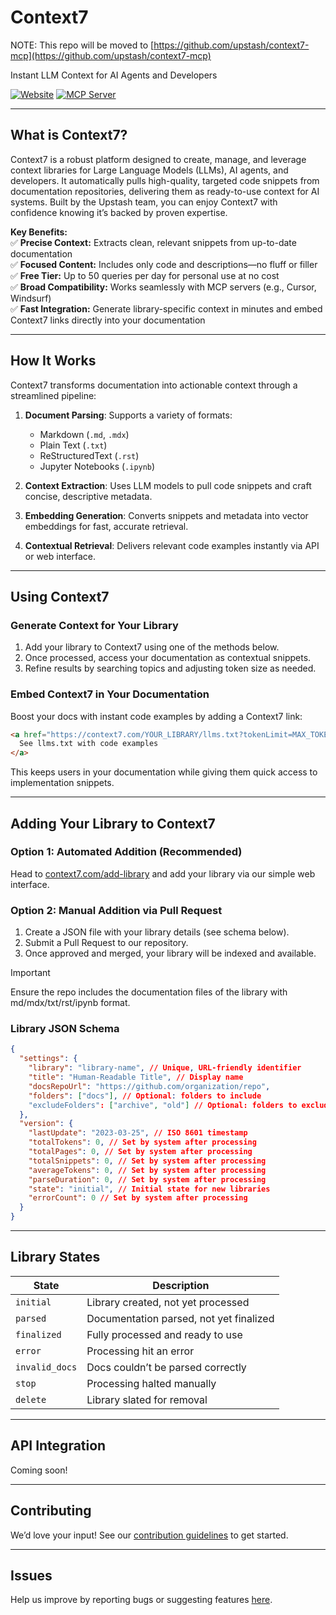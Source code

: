 # Context7

NOTE: This repo will be moved to [https://github.com/upstash/context7-mcp](https://github.com/upstash/context7-mcp)

Instant LLM Context for AI Agents and Developers

[![Website](https://img.shields.io/badge/Website-context7.com-blue)](https://context7.com) [![MCP Server](https://img.shields.io/badge/MCP_Server-context7--mcp-green)](https://github.com/upstash/context7-mcp)

---

## What is Context7?

Context7 is a robust platform designed to create, manage, and leverage context libraries for Large Language Models (LLMs), AI agents, and developers. It automatically pulls high-quality, targeted code snippets from documentation repositories, delivering them as ready-to-use context for AI systems. Built by the Upstash team, you can enjoy Context7 with confidence knowing it’s backed by proven expertise.

**Key Benefits:**  
✅ **Precise Context:** Extracts clean, relevant snippets from up-to-date documentation  
✅ **Focused Content:** Includes only code and descriptions—no fluff or filler  
✅ **Free Tier:** Up to 50 queries per day for personal use at no cost  
✅ **Broad Compatibility:** Works seamlessly with MCP servers (e.g., Cursor, Windsurf)  
✅ **Fast Integration:** Generate library-specific context in minutes and embed Context7 links directly into your documentation

---

## How It Works

Context7 transforms documentation into actionable context through a streamlined pipeline:

1. **Document Parsing**: Supports a variety of formats:

   - Markdown (`.md`, `.mdx`)
   - Plain Text (`.txt`)
   - ReStructuredText (`.rst`)
   - Jupyter Notebooks (`.ipynb`)

2. **Context Extraction**: Uses LLM models to pull code snippets and craft concise, descriptive metadata.

3. **Embedding Generation**: Converts snippets and metadata into vector embeddings for fast, accurate retrieval.

4. **Contextual Retrieval**: Delivers relevant code examples instantly via API or web interface.

---

## Using Context7

### Generate Context for Your Library

1. Add your library to Context7 using one of the methods below.
2. Once processed, access your documentation as contextual snippets.
3. Refine results by searching topics and adjusting token size as needed.

### Embed Context7 in Your Documentation

Boost your docs with instant code examples by adding a Context7 link:

```html
<a href="https://context7.com/YOUR_LIBRARY/llms.txt?tokenLimit=MAX_TOKEN_LIMIT" target="_blank">
  See llms.txt with code examples
</a>
```

This keeps users in your documentation while giving them quick access to implementation snippets.

---

## Adding Your Library to Context7

### Option 1: Automated Addition (Recommended)

Head to [context7.com/add-library](https://context7.com/add-library) and add your library via our simple web interface.

### Option 2: Manual Addition via Pull Request

1. Create a JSON file with your library details (see schema below).
2. Submit a Pull Request to our repository.
3. Once approved and merged, your library will be indexed and available.

> [!IMPORTANT]  
> Ensure the repo includes the documentation files of the library with md/mdx/txt/rst/ipynb format.

### Library JSON Schema

```json
{
  "settings": {
    "library": "library-name", // Unique, URL-friendly identifier
    "title": "Human-Readable Title", // Display name
    "docsRepoUrl": "https://github.com/organization/repo",
    "folders": ["docs"], // Optional: folders to include
    "excludeFolders": ["archive", "old"] // Optional: folders to exclude
  },
  "version": {
    "lastUpdate": "2023-03-25", // ISO 8601 timestamp
    "totalTokens": 0, // Set by system after processing
    "totalPages": 0, // Set by system after processing
    "totalSnippets": 0, // Set by system after processing
    "averageTokens": 0, // Set by system after processing
    "parseDuration": 0, // Set by system after processing
    "state": "initial", // Initial state for new libraries
    "errorCount": 0 // Set by system after processing
  }
}
```

---

## Library States

| State          | Description                             |
| -------------- | --------------------------------------- |
| `initial`      | Library created, not yet processed      |
| `parsed`       | Documentation parsed, not yet finalized |
| `finalized`    | Fully processed and ready to use        |
| `error`        | Processing hit an error                 |
| `invalid_docs` | Docs couldn’t be parsed correctly       |
| `stop`         | Processing halted manually              |
| `delete`       | Library slated for removal              |

---

## API Integration

Coming soon!

---

## Contributing

We’d love your input! See our [contribution guidelines](https://github.com/upstash/context7/blob/main/CONTRIBUTING.md) to get started.

---

## Issues

Help us improve by reporting bugs or suggesting features [here](https://github.com/upstash/context7/issues/new).
